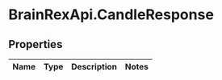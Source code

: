 # BrainRexApi.CandleResponse

## Properties
Name | Type | Description | Notes
------------ | ------------- | ------------- | -------------
